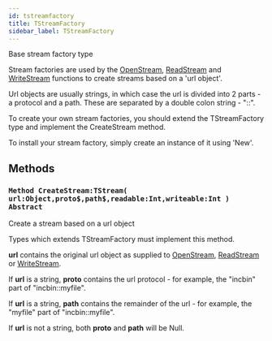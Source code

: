 ```yaml
---
id: tstreamfactory
title: TStreamFactory
sidebar_label: TStreamFactory
---
```


Base stream factory type



Stream factories are used by the [OpenStream](../../../brl/brl.stream/#function-openstream-tstream-url-object-readable-int-true-writeable-int-true), [ReadStream](../../../brl/brl.stream/#function-readstream-tstream-url-object) and [WriteStream](../../../brl/brl.stream/#function-writestream-tstream-url-object) functions
to create streams based on a 'url object'.

Url objects are usually strings, in which case the url is divided into 2 parts - a
protocol and a path. These are separated by a double colon string - "::".

To create your own stream factories, you should extend the TStreamFactory type and
implement the CreateStream method.

To install your stream factory, simply create an instance of it using 'New'.


## Methods

### `Method CreateStream:TStream( url:Object,proto$,path$,readable:Int,writeable:Int ) Abstract`

Create a stream based on a url object


Types which extends TStreamFactory must implement this method.

<b>url</b> contains the original url object as supplied to [OpenStream](../../../brl/brl.stream/#function-openstream-tstream-url-object-readable-int-true-writeable-int-true), [ReadStream](../../../brl/brl.stream/#function-readstream-tstream-url-object) or
[WriteStream](../../../brl/brl.stream/#function-writestream-tstream-url-object).

If <b>url</b> is a string, <b>proto</b> contains the url protocol - for example, the "incbin" part
of "incbin::myfile".

If <b>url</b> is a string, <b>path</b> contains the remainder of the url - for example, the "myfile"
part of "incbin::myfile".

If <b>url</b> is not a string, both <b>proto</b> and <b>path</b> will be Null.



